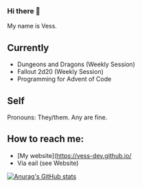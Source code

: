 ### Hi there 👋

My name is Vess.

## Currently

 - Dungeons and Dragons (Weekly Session)
 - Fallout 2d20 (Weekly Session)
 - Programming for Advent of Code

## Self

Pronouns: They/them. Any are fine.

## How to reach me:

 - [My website](https://vess-dev.github.io/
 - Via eail (see Website)

[![Anurag's GitHub stats](https://github-readme-stats.vercel.app/api?username=vess-dev&show_icons=true&theme=github_dark)](https://github.com/anuraghazra/github-readme-stats)

<!--
**vess-dev/vess-dev** is a ✨ _special_ ✨ repository because its `README.md` (this file) appears on your GitHub profile.

Here are some ideas to get you started:

- 🔭 I’m currently working on ...
- 🌱 I’m currently learning ...
- 👯 I’m looking to collaborate on ...
- 🤔 I’m looking for help with ...
- 💬 Ask me about ...
- 📫 How to reach me: ...
- 😄 Pronouns: ...
- ⚡ Fun fact: ...
-->
